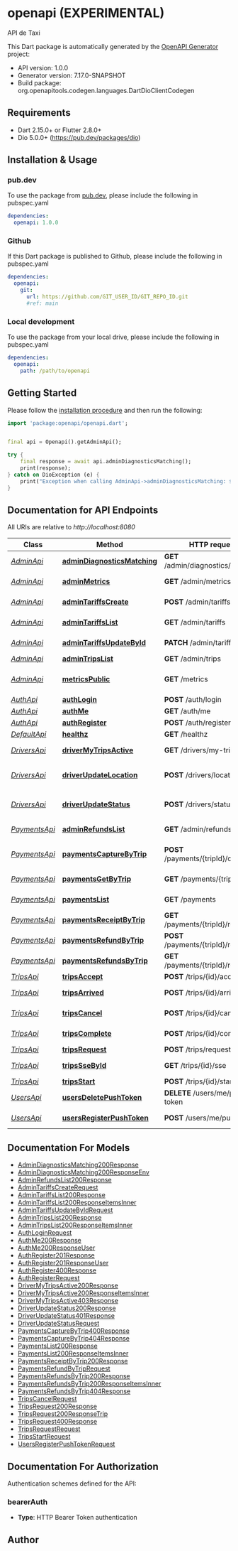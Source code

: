 # openapi (EXPERIMENTAL)
API de Taxi

This Dart package is automatically generated by the [OpenAPI Generator](https://openapi-generator.tech) project:

- API version: 1.0.0
- Generator version: 7.17.0-SNAPSHOT
- Build package: org.openapitools.codegen.languages.DartDioClientCodegen

## Requirements

* Dart 2.15.0+ or Flutter 2.8.0+
* Dio 5.0.0+ (https://pub.dev/packages/dio)

## Installation & Usage

### pub.dev
To use the package from [pub.dev](https://pub.dev), please include the following in pubspec.yaml
```yaml
dependencies:
  openapi: 1.0.0
```

### Github
If this Dart package is published to Github, please include the following in pubspec.yaml
```yaml
dependencies:
  openapi:
    git:
      url: https://github.com/GIT_USER_ID/GIT_REPO_ID.git
      #ref: main
```

### Local development
To use the package from your local drive, please include the following in pubspec.yaml
```yaml
dependencies:
  openapi:
    path: /path/to/openapi
```

## Getting Started

Please follow the [installation procedure](#installation--usage) and then run the following:

```dart
import 'package:openapi/openapi.dart';


final api = Openapi().getAdminApi();

try {
    final response = await api.adminDiagnosticsMatching();
    print(response);
} catch on DioException (e) {
    print("Exception when calling AdminApi->adminDiagnosticsMatching: $e\n");
}

```

## Documentation for API Endpoints

All URIs are relative to *http://localhost:8080*

Class | Method | HTTP request | Description
------------ | ------------- | ------------- | -------------
[*AdminApi*](doc/AdminApi.md) | [**adminDiagnosticsMatching**](doc/AdminApi.md#admindiagnosticsmatching) | **GET** /admin/diagnostics/matching | Diagnostics matching
[*AdminApi*](doc/AdminApi.md) | [**adminMetrics**](doc/AdminApi.md#adminmetrics) | **GET** /admin/metrics | Prometheus metrics
[*AdminApi*](doc/AdminApi.md) | [**adminTariffsCreate**](doc/AdminApi.md#admintariffscreate) | **POST** /admin/tariffs | Crear TariffRule
[*AdminApi*](doc/AdminApi.md) | [**adminTariffsList**](doc/AdminApi.md#admintariffslist) | **GET** /admin/tariffs | Listar TariffRule
[*AdminApi*](doc/AdminApi.md) | [**adminTariffsUpdateById**](doc/AdminApi.md#admintariffsupdatebyid) | **PATCH** /admin/tariffs/{id} | Actualizar TariffRule
[*AdminApi*](doc/AdminApi.md) | [**adminTripsList**](doc/AdminApi.md#admintripslist) | **GET** /admin/trips | 
[*AdminApi*](doc/AdminApi.md) | [**metricsPublic**](doc/AdminApi.md#metricspublic) | **GET** /metrics | Prometheus metrics (public)
[*AuthApi*](doc/AuthApi.md) | [**authLogin**](doc/AuthApi.md#authlogin) | **POST** /auth/login | 
[*AuthApi*](doc/AuthApi.md) | [**authMe**](doc/AuthApi.md#authme) | **GET** /auth/me | 
[*AuthApi*](doc/AuthApi.md) | [**authRegister**](doc/AuthApi.md#authregister) | **POST** /auth/register | 
[*DefaultApi*](doc/DefaultApi.md) | [**healthz**](doc/DefaultApi.md#healthz) | **GET** /healthz | 
[*DriversApi*](doc/DriversApi.md) | [**driverMyTripsActive**](doc/DriversApi.md#drivermytripsactive) | **GET** /drivers/my-trips/active | Mis viajes activos
[*DriversApi*](doc/DriversApi.md) | [**driverUpdateLocation**](doc/DriversApi.md#driverupdatelocation) | **POST** /drivers/location | Actualizar estado del driver
[*DriversApi*](doc/DriversApi.md) | [**driverUpdateStatus**](doc/DriversApi.md#driverupdatestatus) | **POST** /drivers/status | Actualizar estado del driver
[*PaymentsApi*](doc/PaymentsApi.md) | [**adminRefundsList**](doc/PaymentsApi.md#adminrefundslist) | **GET** /admin/refunds | Listar refunds (ADMIN)
[*PaymentsApi*](doc/PaymentsApi.md) | [**paymentsCaptureByTrip**](doc/PaymentsApi.md#paymentscapturebytrip) | **POST** /payments/{tripId}/capture | Capturar pago autorizado (ADMIN)
[*PaymentsApi*](doc/PaymentsApi.md) | [**paymentsGetByTrip**](doc/PaymentsApi.md#paymentsgetbytrip) | **GET** /payments/{tripId} | Obtener pago por tripId
[*PaymentsApi*](doc/PaymentsApi.md) | [**paymentsList**](doc/PaymentsApi.md#paymentslist) | **GET** /payments | Listar pagos (ADMIN)
[*PaymentsApi*](doc/PaymentsApi.md) | [**paymentsReceiptByTrip**](doc/PaymentsApi.md#paymentsreceiptbytrip) | **GET** /payments/{tripId}/receipt | Obtener recibo
[*PaymentsApi*](doc/PaymentsApi.md) | [**paymentsRefundByTrip**](doc/PaymentsApi.md#paymentsrefundbytrip) | **POST** /payments/{tripId}/refund | Refund/cancel (ADMIN)
[*PaymentsApi*](doc/PaymentsApi.md) | [**paymentsRefundsByTrip**](doc/PaymentsApi.md#paymentsrefundsbytrip) | **GET** /payments/{tripId}/refunds | Refunds por tripId
[*TripsApi*](doc/TripsApi.md) | [**tripsAccept**](doc/TripsApi.md#tripsaccept) | **POST** /trips/{id}/accept | Aceptar viaje
[*TripsApi*](doc/TripsApi.md) | [**tripsArrived**](doc/TripsApi.md#tripsarrived) | **POST** /trips/{id}/arrived | Arribo del conductor
[*TripsApi*](doc/TripsApi.md) | [**tripsCancel**](doc/TripsApi.md#tripscancel) | **POST** /trips/{id}/cancel | Cancelar viaje (rider)
[*TripsApi*](doc/TripsApi.md) | [**tripsComplete**](doc/TripsApi.md#tripscomplete) | **POST** /trips/{id}/complete | Completar viaje
[*TripsApi*](doc/TripsApi.md) | [**tripsRequest**](doc/TripsApi.md#tripsrequest) | **POST** /trips/request | Solicitar viaje
[*TripsApi*](doc/TripsApi.md) | [**tripsSseById**](doc/TripsApi.md#tripsssebyid) | **GET** /trips/{id}/sse | Trip live updates (SSE)
[*TripsApi*](doc/TripsApi.md) | [**tripsStart**](doc/TripsApi.md#tripsstart) | **POST** /trips/{id}/start | Iniciar viaje
[*UsersApi*](doc/UsersApi.md) | [**usersDeletePushToken**](doc/UsersApi.md#usersdeletepushtoken) | **DELETE** /users/me/push-token | Eliminar FCM token
[*UsersApi*](doc/UsersApi.md) | [**usersRegisterPushToken**](doc/UsersApi.md#usersregisterpushtoken) | **POST** /users/me/push-token | Registrar FCM token


## Documentation For Models

 - [AdminDiagnosticsMatching200Response](doc/AdminDiagnosticsMatching200Response.md)
 - [AdminDiagnosticsMatching200ResponseEnv](doc/AdminDiagnosticsMatching200ResponseEnv.md)
 - [AdminRefundsList200Response](doc/AdminRefundsList200Response.md)
 - [AdminTariffsCreateRequest](doc/AdminTariffsCreateRequest.md)
 - [AdminTariffsList200Response](doc/AdminTariffsList200Response.md)
 - [AdminTariffsList200ResponseItemsInner](doc/AdminTariffsList200ResponseItemsInner.md)
 - [AdminTariffsUpdateByIdRequest](doc/AdminTariffsUpdateByIdRequest.md)
 - [AdminTripsList200Response](doc/AdminTripsList200Response.md)
 - [AdminTripsList200ResponseItemsInner](doc/AdminTripsList200ResponseItemsInner.md)
 - [AuthLoginRequest](doc/AuthLoginRequest.md)
 - [AuthMe200Response](doc/AuthMe200Response.md)
 - [AuthMe200ResponseUser](doc/AuthMe200ResponseUser.md)
 - [AuthRegister201Response](doc/AuthRegister201Response.md)
 - [AuthRegister201ResponseUser](doc/AuthRegister201ResponseUser.md)
 - [AuthRegister400Response](doc/AuthRegister400Response.md)
 - [AuthRegisterRequest](doc/AuthRegisterRequest.md)
 - [DriverMyTripsActive200Response](doc/DriverMyTripsActive200Response.md)
 - [DriverMyTripsActive200ResponseItemsInner](doc/DriverMyTripsActive200ResponseItemsInner.md)
 - [DriverMyTripsActive403Response](doc/DriverMyTripsActive403Response.md)
 - [DriverUpdateStatus200Response](doc/DriverUpdateStatus200Response.md)
 - [DriverUpdateStatus401Response](doc/DriverUpdateStatus401Response.md)
 - [DriverUpdateStatusRequest](doc/DriverUpdateStatusRequest.md)
 - [PaymentsCaptureByTrip400Response](doc/PaymentsCaptureByTrip400Response.md)
 - [PaymentsCaptureByTrip404Response](doc/PaymentsCaptureByTrip404Response.md)
 - [PaymentsList200Response](doc/PaymentsList200Response.md)
 - [PaymentsList200ResponseItemsInner](doc/PaymentsList200ResponseItemsInner.md)
 - [PaymentsReceiptByTrip200Response](doc/PaymentsReceiptByTrip200Response.md)
 - [PaymentsRefundByTripRequest](doc/PaymentsRefundByTripRequest.md)
 - [PaymentsRefundsByTrip200Response](doc/PaymentsRefundsByTrip200Response.md)
 - [PaymentsRefundsByTrip200ResponseItemsInner](doc/PaymentsRefundsByTrip200ResponseItemsInner.md)
 - [PaymentsRefundsByTrip404Response](doc/PaymentsRefundsByTrip404Response.md)
 - [TripsCancelRequest](doc/TripsCancelRequest.md)
 - [TripsRequest200Response](doc/TripsRequest200Response.md)
 - [TripsRequest200ResponseTrip](doc/TripsRequest200ResponseTrip.md)
 - [TripsRequest400Response](doc/TripsRequest400Response.md)
 - [TripsRequestRequest](doc/TripsRequestRequest.md)
 - [TripsStartRequest](doc/TripsStartRequest.md)
 - [UsersRegisterPushTokenRequest](doc/UsersRegisterPushTokenRequest.md)


## Documentation For Authorization


Authentication schemes defined for the API:
### bearerAuth

- **Type**: HTTP Bearer Token authentication


## Author



